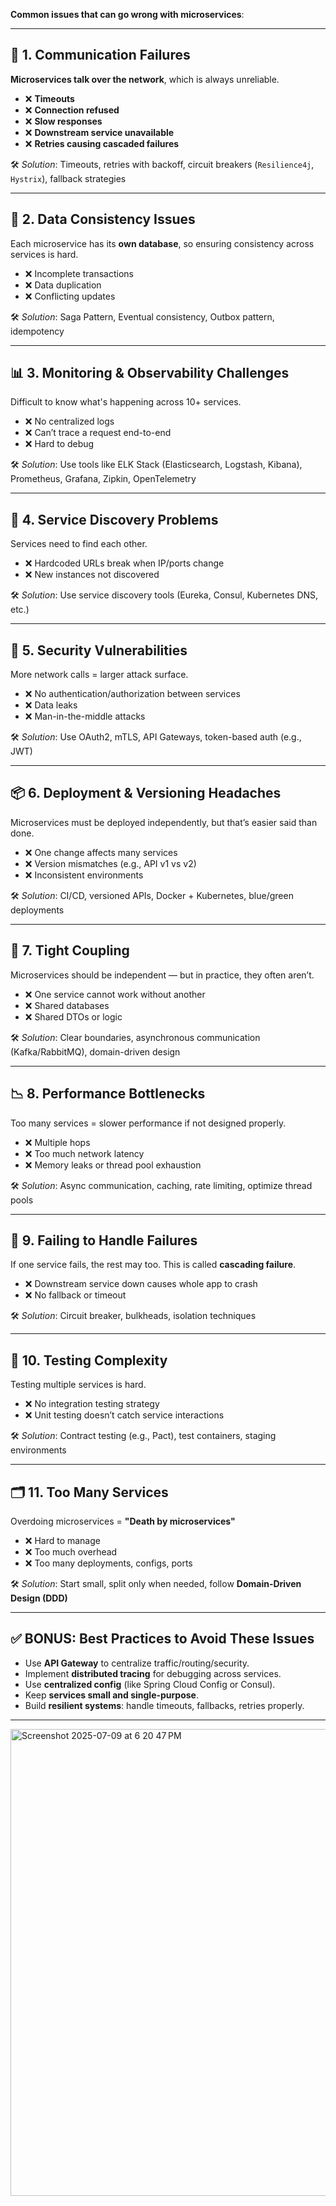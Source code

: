 **Common issues that can go wrong with microservices**:

---

## 🧨 1. **Communication Failures**

**Microservices talk over the network**, which is always unreliable.

* ❌ **Timeouts**
* ❌ **Connection refused**
* ❌ **Slow responses**
* ❌ **Downstream service unavailable**
* ❌ **Retries causing cascaded failures**

🛠️ *Solution*: Timeouts, retries with backoff, circuit breakers (`Resilience4j`, `Hystrix`), fallback strategies

---

## 🔁 2. **Data Consistency Issues**

Each microservice has its **own database**, so ensuring consistency across services is hard.

* ❌ Incomplete transactions
* ❌ Data duplication
* ❌ Conflicting updates

🛠️ *Solution*: Saga Pattern, Eventual consistency, Outbox pattern, idempotency

---

## 📊 3. **Monitoring & Observability Challenges**

Difficult to know what's happening across 10+ services.

* ❌ No centralized logs
* ❌ Can’t trace a request end-to-end
* ❌ Hard to debug

🛠️ *Solution*: Use tools like ELK Stack (Elasticsearch, Logstash, Kibana), Prometheus, Grafana, Zipkin, OpenTelemetry

---

## 🎯 4. **Service Discovery Problems**

Services need to find each other.

* ❌ Hardcoded URLs break when IP/ports change
* ❌ New instances not discovered

🛠️ *Solution*: Use service discovery tools (Eureka, Consul, Kubernetes DNS, etc.)

---

## 🔐 5. **Security Vulnerabilities**

More network calls = larger attack surface.

* ❌ No authentication/authorization between services
* ❌ Data leaks
* ❌ Man-in-the-middle attacks

🛠️ *Solution*: Use OAuth2, mTLS, API Gateways, token-based auth (e.g., JWT)

---

## 📦 6. **Deployment & Versioning Headaches**

Microservices must be deployed independently, but that’s easier said than done.

* ❌ One change affects many services
* ❌ Version mismatches (e.g., API v1 vs v2)
* ❌ Inconsistent environments

🛠️ *Solution*: CI/CD, versioned APIs, Docker + Kubernetes, blue/green deployments

---

## 🔄 7. **Tight Coupling**

Microservices should be independent — but in practice, they often aren’t.

* ❌ One service cannot work without another
* ❌ Shared databases
* ❌ Shared DTOs or logic

🛠️ *Solution*: Clear boundaries, asynchronous communication (Kafka/RabbitMQ), domain-driven design

---

## 📉 8. **Performance Bottlenecks**

Too many services = slower performance if not designed properly.

* ❌ Multiple hops
* ❌ Too much network latency
* ❌ Memory leaks or thread pool exhaustion

🛠️ *Solution*: Async communication, caching, rate limiting, optimize thread pools

---

## 🔄 9. **Failing to Handle Failures**

If one service fails, the rest may too. This is called **cascading failure**.

* ❌ Downstream service down causes whole app to crash
* ❌ No fallback or timeout

🛠️ *Solution*: Circuit breaker, bulkheads, isolation techniques

---

## 🧪 10. **Testing Complexity**

Testing multiple services is hard.

* ❌ No integration testing strategy
* ❌ Unit testing doesn’t catch service interactions

🛠️ *Solution*: Contract testing (e.g., Pact), test containers, staging environments

---

## 🗂️ 11. **Too Many Services**

Overdoing microservices = **"Death by microservices"**

* ❌ Hard to manage
* ❌ Too much overhead
* ❌ Too many deployments, configs, ports

🛠️ *Solution*: Start small, split only when needed, follow **Domain-Driven Design (DDD)**

---

## ✅ BONUS: Best Practices to Avoid These Issues

* Use **API Gateway** to centralize traffic/routing/security.
* Implement **distributed tracing** for debugging across services.
* Use **centralized config** (like Spring Cloud Config or Consul).
* Keep **services small and single-purpose**.
* Build **resilient systems**: handle timeouts, fallbacks, retries properly.

---

<img width="747" alt="Screenshot 2025-07-09 at 6 20 47 PM" src="https://github.com/user-attachments/assets/6a239940-150e-4ba9-9208-da42c7412588" />

